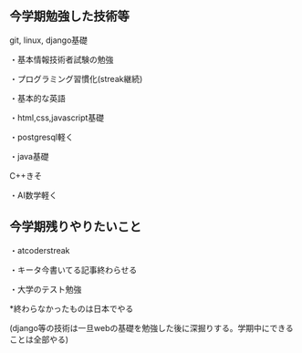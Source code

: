 ## 今学期勉強した技術等
git, linux, django基礎

・基本情報技術者試験の勉強

・プログラミング習慣化(streak継続)

・基本的な英語

・html,css,javascript基礎

・postgresql軽く

・java基礎

C++きそ

・AI数学軽く
## 今学期残りやりたいこと

・atcoderstreak

・キータ今書いてる記事終わらせる

・大学のテスト勉強

*終わらなかったものは日本でやる

(django等の技術は一旦webの基礎を勉強した後に深掘りする。学期中にできることは全部やる)
